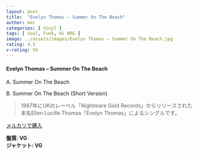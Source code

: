 ```yaml
---
layout: post
title:  "Evelyn Thomas – Summer On The Beach"
author: mmr
categories: [ Vinyl ]
tags: [ Soul, Funk, Hi NRG ]
image: ../assets/images/Evelyn Thomas – Summer On The Beach.jpg
rating: 4.5
v-rating: VG
---
```


#### Evelyn Thomas – Summer On The Beach

A. Summer On The Beach

B. Summer On The Beach (Short Version)

> 1987年にUKのレーベル「Nightmare Gold Records」からリリースされた本名Ellen Lucille Thomas「Evelyn Thomas」によるシングルです。


[メルカリで購入](https://jp.mercari.com/item/m29959754437)

<div class="mt-4 mb-4 d-flex align-items-center">
<strong class="mr-1">盤質: VG</strong>
</div>
<div class="mt-4 mb-4 d-flex align-items-center">
<strong class="mr-1">ジャケット: VG</strong>
</div>
